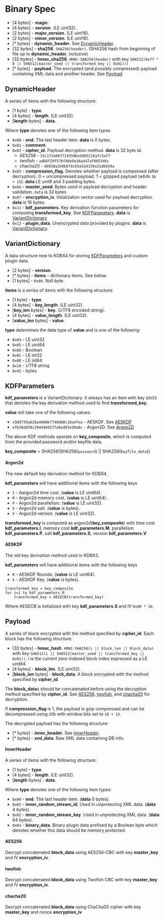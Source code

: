 # Binary Spec
- [4 bytes] - **magic**. 
- [4 bytes] - **version**. (LE uint32).
- [2 bytes] - **major_version**. (LE uint16).
- [2 bytes] - **minor_version**. (LE uint16).
- [* bytes] - **dynamic_header**. See [DynamicHeader](#dynamicheader).
- [32 bytes] - **sha256**. `SHA256(header)`. (SHA256 hash from beginning of file up to **dynamic_header**, inclusive)
- [32 bytes] - **hmac_sha256**.  `HMAC-SHA256(header)` with key `SHA512(0xff * 8 || SHA512(master_seed || transformed_key || 0x01)))`
- [* bytes] - **payload**. The encrypted (and possibly compressed) payload containing XML data and another header. See [Payload](#payload)

## DynamicHeader
A series of items with the following structure:

- [1 byte] - **type**.
- [4 bytes] - **length**. (LE uint32).
- [**length** bytes] - **data**.

Where **type** denotes one of the following item types
- `0x00` - **end**. The last header item. **data** is 0 bytes.
- `0x01` - **comment**.
- `0x02` - **cipher_id**. Payload decryption method. **data** is 32 byte id.
  - AES256 - `31c1f2e6bf714350be5805216afc5aff`
  - twofish - `ad68f29f576f4bb9a36ad47af965346c`
  - chacha20 - `d6038a2b8b6f4cb5a524339a31dbb59a`
- `0x03` - **compression_flag**. Denotes whether payload is compessed (after decryption). 0 = uncompressed payload.  1 = gzipped payload (wbits `16 + 15`). **data** LE uint8 and 3 padding bytes. 
- `0x04` - **master_seed**. Bytes used in payload decryption and header validation.  `data` is 32 bytes
- `0x07` - **encryption_iv**. Intialization vector used for payload decryption. **data** is 16 bytes.
- `0x11` - **kdf_parameters**. Key derivation function parameters for computing **transformed_key**. See [KDFParameters](#KDFParameters). **data** is [VariantDictionary](#variantdictionary)
- `0x12` - **plugin_data**. Unencrypted data provided by plugins. **data** is [VariantDictionary](#variantdictionary).

## VariantDictionary
A data structure new to KDBX4 for storing [KDFParameters](#kdfparameters) and custom plugin data.

- [2 bytes] - **version**.
- [* bytes] - **items** - dictionary items. See below.
- [1 bytes] - `0x00`. Null byte.

**items** is a series of items with the following structure:

- [1 byte] - **type**.
- [4 bytes] - **key_length**. (LE uint32).
- [**key_len** bytes] - **key**. (UTF8 encoded string).
- [4 bytes] - **value_length**. (LE uint32).
- [**value_len** bytes] - **value**.

**type** determines the data type of **value** and is one of the following:
- `0x04` - LE uint32
- `0x05` - LE uint64
- `0x08` - Boolean
- `0x0C` - LE int32
- `0x0D` - LE int64
- `0x18` - UTF8 string
- `0x42` - bytes

## KDFParameters
**kdf_parameters** is a VariantDictionary. It always has an item with key `$UUID` that denotes the key derivation method used to find **transformed_key**.

**value** will take one of the following values:
- `c9d9f39a628a4460bf740d08c18a4fea` - AESKDF. See [AESKDF](#aeskdf)
- `ef636ddf8c29444b91f7a9a403e30a0c` - Argon2D. See [Argon2D](#argon2d)

The above KDF methods operate on **key_composite**, which is computed from the provided password and/or keyfile data.

**key_composite** = SHA256(SHA256(`password`) || SHA256(`keyfile_data`))

#### Argon2d
The new default key derivation method for KDBX4.

**kdf_parameters** will have additional items with the following keys

- `I` - Aargon2d time cost. (**value** is LE uint64).
- `M` - Argon2d memory cost. (**value** is LE uint64).
- `P` - Argon2d parallelism. (**value** is LE uint32).
- `S` - Argon2d salt. (**value** is bytes).
- `V` -  Argon2d version. (**value** is LE uint32).

**transformed_key** is computed as argon2d(**key_composite**) with time cost **kdf_parameters.I**, memory cost **kdf_parameters.M**, parallelism **kdf_parameters.P**, salt **kdf_parameters.S**, version **kdf_parameters.V**

#### AESKDF
The old key derivation method used in KDBX3.

**kdf_parameters** will have additional items with the following keys

- `R` - AESKDF Rounds. (**value** is LE uint64).
- `S` - AESKDF Key. (**value** is bytes).

```
transformed_key = key_composite
for i=1 to kdf_parameters.R
    transformed_key = AESECB(transformed_key)
```

Where AESECB is initialized with key **kdf_parameters.S** and IV `0x00 * 16`.

## Payload
A series of block encrypted with the method specified by **cipher_id**.  Each block has the following structure:

- [32 bytes] - **hmac_hash**. `HMAC-SHA256(i || block_len || block_data)` with key `SHA512(i || SHA512(master_seed || transformed_key || 0x01))`. *i* is the current zero-indexed block index expressed as a LE uint64.
- [4 bytes] - **block_len**. (LE uint32).
- [**block_len** bytes] - **block_data**. A block encrypted with the method specified by **cipher_id**. 

The **block_data**s should be concatenated before using the decryption method specified by **cipher_id**. See [AES256](#aes256), [twofish](#twofish), and [chacha20](#chacha20) for decryption.

If **compression_flag** is 1, the payload is gzip compressed and can be decompressed using zlib with window bits set to `16 + 15`.

The decrypted payload has the following structure:

- [* bytes] - **inner_header**. See [InnerHeader](#innerheader).
- [* bytes] - **xml_data**. Raw XML data containing DB info.

#### InnerHeader
A series of items with the following structure:

- [1 byte] - **type**.
- [4 bytes] - **length**. (LE uint32).
- [**length** bytes] - **data**.

Where **type** denotes one of the following item types:
- `0x00` - **end**. The last header item. (**data** 0 bytes).
- `0x01` - **inner_random_stream_id**. Used in unprotecting XML data. (**data** 4 bytes).
- `0x02` - **inner_random_stream_key**. Used in unprotecting XML data. (**data** 64 bytes).
- `0x03` - **binary_data**. Binary plugin data prefixed by a Boolean byte which denotes whether this data should be memory protected.

#### AES256
Decrypt concatenated **block_data** using AES256-CBC with key **master_key** and IV **encryption_iv**.

#### twofish
Decrypt concatenated **block_data** using Twofish CBC with key **master_key** and IV **encryption_iv**.

#### chacha20
Decrypt concatenated **block_data** using ChaCha20 cipher with key **master_key** and nonce **encryption_iv**



